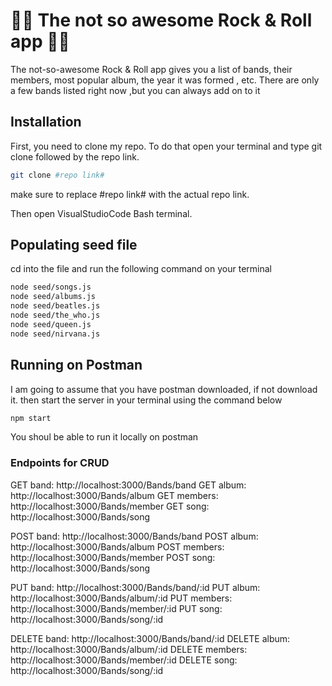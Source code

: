 # :metal::musical_keyboard: The not so awesome Rock & Roll app :guitar::metal:
The not-so-awesome Rock & Roll app gives you a list of bands, their members, most popular album, the year it was formed , etc. There are only a few bands listed right now ,but you can always add on to it

## Installation
First, you need to clone my repo. To do that open your terminal and type git clone followed by the repo link.

```bash
git clone #repo link#
```
make sure to replace #repo link# with the actual repo link.

Then open VisualStudioCode Bash terminal.


## Populating seed file
cd into the file and run the following command on your terminal

```bash
node seed/songs.js
node seed/albums.js
node seed/beatles.js
node seed/the_who.js
node seed/queen.js
node seed/nirvana.js
```

## Running on Postman
I am going to assume that you have postman downloaded, if not download it.
then start the server in your terminal using the command below

```bash
npm start
```
You shoul be able to run it locally on postman

### Endpoints for CRUD

GET  band: http://localhost:3000/Bands/band
GET  album: http://localhost:3000/Bands/album
GET  members: http://localhost:3000/Bands/member
GET  song: http://localhost:3000/Bands/song

POST  band: http://localhost:3000/Bands/band
POST  album: http://localhost:3000/Bands/album
POST  members: http://localhost:3000/Bands/member
POST  song: http://localhost:3000/Bands/song

PUT  band: http://localhost:3000/Bands/band/:id
PUT  album: http://localhost:3000/Bands/album/:id
PUT  members: http://localhost:3000/Bands/member/:id
PUT  song: http://localhost:3000/Bands/song/:id

DELETE  band: http://localhost:3000/Bands/band/:id
DELETE  album: http://localhost:3000/Bands/album/:id
DELETE  members: http://localhost:3000/Bands/member/:id
DELETE  song: http://localhost:3000/Bands/song/:id


